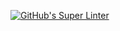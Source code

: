 [![GitHub's Super Linter](https://github.com/zaida-hammel/ICS2O-Intro-03-JS2/workflows/GitHub's%20Super%20Linter/badge.svg)](https://github.com/zaida-hammel/ICS2O-Intro-03-JS2/actions)
